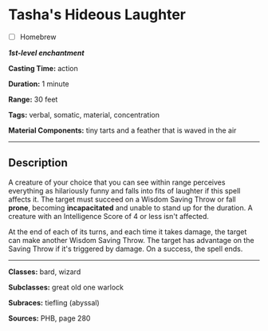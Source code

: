 # Tasha's Hideous Laughter

- [ ] Homebrew

***1st-level enchantment***

**Casting Time:** action

**Duration:** 1 minute

**Range:** 30 feet

**Tags:** verbal, somatic, material, concentration

**Material Components:** tiny tarts and a feather that is waved in the air

---

## Description
A creature of your choice that you can see within range perceives everything as hilariously funny and falls into fits of laughter if this spell affects it.
The target must succeed on a Wisdom Saving Throw or fall **prone**, becoming **incapacitated** and unable to stand up for the duration.
A creature with an Intelligence Score of 4 or less isn't affected.

At the end of each of its turns, and each time it takes damage, the target can make another Wisdom Saving Throw.
The target has advantage on the Saving Throw if it's triggered by damage.
On a success, the spell ends.

---

**Classes:** bard, wizard

**Subclasses:** great old one warlock

**Subraces:** tiefling (abyssal)

**Sources:** PHB, page 280
